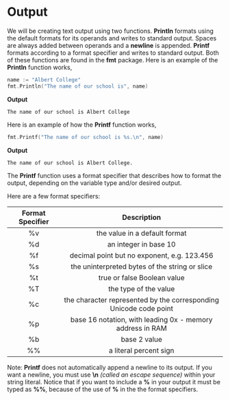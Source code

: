 # Output

We will be creating text output using two functions.  **Println** formats using the default formats for its operands and writes to standard output. Spaces are always added between operands and a **newline** is appended.  **Printf** formats according to a format specifier and writes to standard output.  Both of these functions are found in the **fmt** package.  Here is an example of the **Println** function works,

```go
name := "Albert College"
fmt.Println("The name of our school is", name)
```

**Output**
```
The name of our school is Albert College
```

Here is an example of how the **Printf** function works,

```go
fmt.Printf("The name of our school is %s.\n", name)
```

**Output**
```
The name of our school is Albert College.
```

The **Printf** function uses a format specifier that describes how to format the output, depending on the variable type and/or desired output.

Here are a few format specifiers:

| Format Specifier | Description                                                       |
| :--------------: |:-----------------------------------------------------------------:|
| %v               | the value in a default format                                     |
| %d               | an integer in base 10                                             |
| %f               | decimal point but no exponent, e.g. 123.456                       |
| %s               | the uninterpreted bytes of the string or slice                    |
| %t               | true or false Boolean value                                       |
| %T               | the type of the value                                             |
| %c	           | the character represented by the corresponding Unicode code point |
| %p               | base 16 notation, with leading 0x  - memory address in RAM        |
| %b               | base 2 value                                                      |
| %%               | a literal percent sign                                            |


Note:  **Printf** does not automatically append a newline to its output.  If you want a newline, you must use **\n** _(called an escape sequence)_ within your string literal.  Notice that if you want to include a **%** in your output it must be typed as **%%**, because of the use of **%** in the the format specifiers.